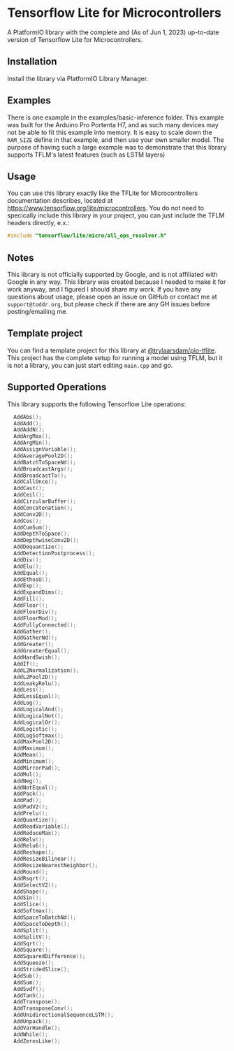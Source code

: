 # Tensorflow Lite for Microcontrollers

A PlatformIO library with the complete and (As of Jun 1, 2023) up-to-date version of Tensorflow Lite for Microcontrollers. 

## Installation
Install the library via PlatformIO Library Manager.

## Examples
There is one example in the examples/basic-inference folder. This example was built for the Arduino Pro Portenta H7, and as such many devices may not be able to fit this example into memory. It is easy to scale down the `RAM_SIZE` define in that example, and then use your own smaller model. The purpose of having such a large example was to demonstrate that this library supports TFLM's latest features (such as LSTM layers)

## Usage
You can use this library exactly like the TFLite for Microcontrollers documentation describes, located at https://www.tensorflow.org/lite/microcontrollers. You do not need to specically include this library in your project, you can just include the TFLM headers directly, e.x.:
```cpp
#include "tensorflow/lite/micro/all_ops_resolver.h"
```

## Notes
This library is not officially supported by Google, and is not affiliated with Google in any way. This library was created because I needed to make it for work anyway, and I figured I should share my work. If you have any questions about usage, please open an issue on GitHub or contact me at `support@toddr.org`, but please check if there are any GH issues before posting/emailing me.

## Template project
You can find a template project for this library at [@trylaarsdam/pio-tflite](https://github.com/trylaarsdam/pio-tflite). This project has the complete setup for running a model using TFLM, but it is not a library, you can
just start editing `main.cpp` and go.

## Supported Operations
This library supports the following Tensorflow Lite operations:
```cpp
  AddAbs();
  AddAdd();
  AddAddN();
  AddArgMax();
  AddArgMin();
  AddAssignVariable();
  AddAveragePool2D();
  AddBatchToSpaceNd();
  AddBroadcastArgs();
  AddBroadcastTo();
  AddCallOnce();
  AddCast();
  AddCeil();
  AddCircularBuffer();
  AddConcatenation();
  AddConv2D();
  AddCos();
  AddCumSum();
  AddDepthToSpace();
  AddDepthwiseConv2D();
  AddDequantize();
  AddDetectionPostprocess();
  AddDiv();
  AddElu();
  AddEqual();
  AddEthosU();
  AddExp();
  AddExpandDims();
  AddFill();
  AddFloor();
  AddFloorDiv();
  AddFloorMod();
  AddFullyConnected();
  AddGather();
  AddGatherNd();
  AddGreater();
  AddGreaterEqual();
  AddHardSwish();
  AddIf();
  AddL2Normalization();
  AddL2Pool2D();
  AddLeakyRelu();
  AddLess();
  AddLessEqual();
  AddLog();
  AddLogicalAnd();
  AddLogicalNot();
  AddLogicalOr();
  AddLogistic();
  AddLogSoftmax();
  AddMaxPool2D();
  AddMaximum();
  AddMean();
  AddMinimum();
  AddMirrorPad();
  AddMul();
  AddNeg();
  AddNotEqual();
  AddPack();
  AddPad();
  AddPadV2();
  AddPrelu();
  AddQuantize();
  AddReadVariable();
  AddReduceMax();
  AddRelu();
  AddRelu6();
  AddReshape();
  AddResizeBilinear();
  AddResizeNearestNeighbor();
  AddRound();
  AddRsqrt();
  AddSelectV2();
  AddShape();
  AddSin();
  AddSlice();
  AddSoftmax();
  AddSpaceToBatchNd();
  AddSpaceToDepth();
  AddSplit();
  AddSplitV();
  AddSqrt();
  AddSquare();
  AddSquaredDifference();
  AddSqueeze();
  AddStridedSlice();
  AddSub();
  AddSum();
  AddSvdf();
  AddTanh();
  AddTranspose();
  AddTransposeConv();
  AddUnidirectionalSequenceLSTM();
  AddUnpack();
  AddVarHandle();
  AddWhile();
  AddZerosLike();
```

